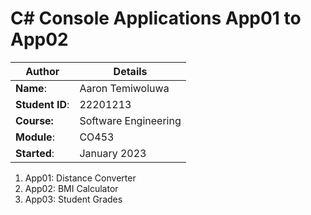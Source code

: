 # C# Console Applications App01 to App02
| Author | Details |
| ---- | ---- |
**Name**: | Aaron Temiwoluwa  |
**Student ID**: | 22201213 |
**Course:** | Software Engineering |
**Module**: | CO453     |
**Started**: | January 2023 |    

1. App01: Distance Converter
2. App02: BMI Calculator
3. App03: Student Grades
